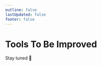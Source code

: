 ```yaml
---
outline: false
lastUpdated: false
footer: false
---
```


# Tools To Be Improved

Stay tuned 🎁

<script setup>
  import PreviewComponent from '../components/preview-component.vue'
</script>

<PreviewComponent/>
<!-- <Twikoo/> -->
